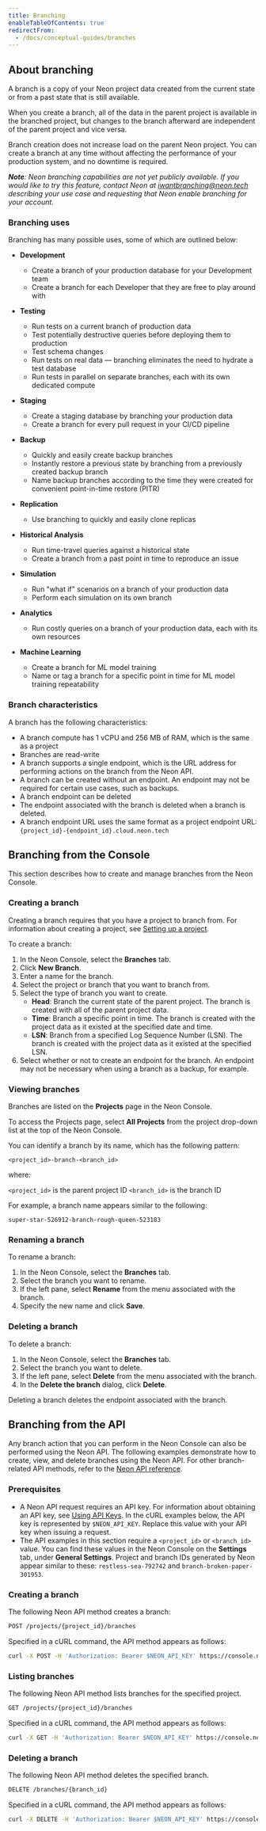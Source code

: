 ```yaml
---
title: Branching
enableTableOfContents: true
redirectFrom:
  - /docs/conceptual-guides/branches
---
```


<a id="branches-coming-soon/"></a>

## About branching

A branch is a copy of your Neon project data created from the current state or from a past state that is still available.

When you create a branch, all of the data in the parent project is available in the branched project, but changes to the branch afterward are independent of the parent project and vice versa.

Branch creation does not increase load on the parent Neon project. You can create a branch at any time without affecting the performance of your production system, and no downtime is required.

_**Note**: Neon branching capabilities are not yet publicly available. If you would like to try this feature, contact Neon at [iwantbranching@neon.tech](mailto:iwantbranching@neon.tech) describing your use case and requesting that Neon enable branching for your account._

### Branching uses

Branching has many possible uses, some of which are outlined below:

- **Development**
    - Create a branch of your production database for your Development team
    - Create a branch for each Developer that they are free to play around with
	
- **Testing** 
    -	Run tests on a current branch of production data
    -	Test potentially destructive queries before deploying them to production
    -	Test schema changes
    -	Run tests on real data &mdash; branching eliminates the need to hydrate a test database
    -	Run tests in parallel on separate branches, each with its own dedicated compute

- **Staging**
    - Create a staging database by branching your production data
    - Create a branch for every pull request in your CI/CD pipeline
			
- **Backup** 
    -	Quickly and easily create backup branches
    -	Instantly restore a previous state by branching from a previously created backup branch
    -	Name backup branches according to the time they were created for convenient point-in-time restore (PITR)
	
- **Replication**	
    - Use branching to quickly and easily clone replicas

- **Historical Analysis**
    -	Run time-travel queries against a historical state
    -	Create a branch from a past point in time to reproduce an issue
	
- **Simulation**	
    - Run "what if" scenarios on a branch of your production data
    - Perform each simulation on its own branch
	
- **Analytics**
    - Run costly queries on a branch of your production data, each with its own resources
	
- **Machine Learning**
    -	Create a branch for ML model training
    -	Name or tag a branch for a specific point in time for ML model training repeatability

### Branch characteristics

A branch has the following characteristics:

- A branch compute has 1 vCPU and 256 MB of RAM, which is the same as a project
- Branches are read-write 
- A branch supports a single endpoint, which is the URL address for performing actions on the branch from the Neon API.
- A branch can be created without an endpoint. An endpoint may not be required for certain use cases, such as backups.
- A branch endpoint can be deleted
- The endpoint associated with the branch is deleted when a branch is deleted.
- A branch endpoint URL uses the same format as a project endpoint URL: `{project_id}-{endpoint_id}.cloud.neon.tech` 

## Branching from the Console

This section describes how to create and manage branches from the Neon Console.

### Creating a branch

Creating a branch requires that you have a project to branch from. For information about creating a project, see [Setting up a project](/docs/getting-started-with-neon/setting-up-a-project).

To create a branch:

1. In the Neon Console, select the **Branches** tab.
2. Click **New Branch**.
3. Enter a name for the branch.
4. Select the project or branch that you want to branch from.
5. Select the type of branch you want to create. 
    - **Head**: Branch the current state of the parent project. The branch is created with all of the parent project data.
    - **Time**: Branch a specific point in time. The branch is created with the project data as it existed at the specified date and time.
    - **LSN**: Branch from a specified Log Sequence Number (LSN). The branch is created with the project data as it existed at the specified LSN.
6. Select whether or not to create an endpoint for the branch. An endpoint may not be necessary when using a branch as a backup, for example.


### Viewing branches

Branches are listed on the **Projects** page in the Neon Console.

To access the Projects page, select **All Projects** from the project drop-down list at the top of the Neon Console.

You can identify a branch by its name, which has the following pattern:

```example
<project_id>-branch-<branch_id>
```

where:

`<project_id>` is the parent project ID
`<branch_id>` is the branch ID

For example, a branch name appears similar to the following:

```example
super-star-526912-branch-rough-queen-523183
```

### Renaming a branch

To rename a branch:

1. In the Neon Console, select the **Branches** tab.
2. Select the branch you want to rename.
3. If the left pane, select **Rename** from the menu associated with the branch.
4. Specify the new name and click **Save**.


### Deleting a branch

To delete a branch:

1. In the Neon Console, select the **Branches** tab.
2. Select the branch you want to delete.
3. If the left pane, select **Delete** from the menu associated with the branch.
4. In the **Delete the branch** dialog, click **Delete**.

Deleting a branch deletes the endpoint associated with the branch.

## Branching from the API

Any branch action that you can perform in the Neon Console can also be performed using the Neon API. The following examples demonstrate how to create, view, and delete branches using the Neon API. For other branch-related API methods, refer to the [Neon API reference](https://neon.tech/api-reference/).

### Prerequisites

- A Neon API request requires an API key. For information about obtaining an API key, see [Using API Keys](/docs/get-started-with-neon/using-api-keys). In the cURL examples below, the API key is represented by `$NEON_API_KEY`. Replace this value with your API key when issuing a request.
- The API examples in this section require a `<project_id>` or `<branch_id>` value. You can find these values in the Neon Console on the **Settings** tab, under **General Settings**. Project and branch IDs generated by Neon appear similar to these: `restless-sea-792742` and `branch-broken-paper-301953`. 

### Creating a branch

The following Neon API method creates a branch:

```bash
POST /projects/{project_id}/branches
```

Specified in a cURL command, the API method appears as follows:

```bash
curl -X POST -H 'Authorization: Bearer $NEON_API_KEY' https://console.neon.tech/api/v2/projects/<project_id>/branches
```

### Listing branches

The following Neon API method lists branches for the specified project.

```bash
GET /projects/{project_id}/branches
```

Specified in a cURL command, the API method appears as follows:

```bash
curl -X GET -H 'Authorization: Bearer $NEON_API_KEY' https://console.neon.tech/api/v2/projects/<project_id>/branches
```

### Deleting a branch

The following Neon API method deletes the specified branch.

```bash
DELETE /branches/{branch_id}
```

Specified in a cURL command, the API method appears as follows:

```bash
curl -X DELETE -H 'Authorization: Bearer $NEON_API_KEY' https://console.neon.tech/api/v2/branches/<branch_id>
```